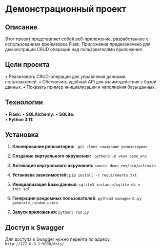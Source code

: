 # Демонстрационный проект

## Описание

Этот проект представляет собой веб-приложение, разработанное с использованием фреймворка Flask,  Приложение предназначено для демонстрации CRUD операций над пользователями приложения.

## Цели проекта

• Реализовать CRUD-операции для управления данными пользователей.
• Обеспечить удобный API для взаимодействия с базой данных.
• Показать пример инициализации и наполнения базы данных.

## Технологии

• **Flask:**
• **SQLAlchemy:**
• **SQLite:**  
• **Python 3.11:**

## Установка

1. **Клонирование репозитория:**
``` git clone <название репозитория>```

2. **Создание виртуального окружения:**
``` python3 -m venv demo_env```

3. **Активация виртуального окружения:**
``` source demo_env/bin/activate ```

4. **Установка зависимостей:**
``` pip install -r requirements.txt ```

5. **Инициализация Базы данных:**
```sqlite3 instance/sqlite.db < init.sql```

6. **Генерация рандомных пользователей:**
``` python3 managment.py generate_random_users ```

7. **Запуск приложения:**
```python3 run.py ```

## Доступ к Swagger
Для доступа к Swagger нужно перейти по адресу: ``` http://127.0.0.1:5000/docs/ ```
